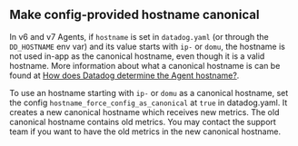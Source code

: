 ## Make config-provided hostname canonical

In v6 and v7 Agents, if `hostname` is set in `datadog.yaml` (or through the `DD_HOSTNAME` env var) and its value starts with `ip-` or `domu`, the hostname is not used in-app as the canonical hostname, even though it is a valid hostname.
More information about what a canonical hostname is can be found at [How does Datadog determine the Agent hostname?](https://docs.datadoghq.com/agent/faq/how-datadog-agent-determines-the-hostname/?tab=agentv6v7#agent-versions).

To use an hostname starting with `ip-` or `domu` as a canonical hostname, set the config `hostname_force_config_as_canonical` at `true` in datadog.yaml.
It creates a new canonical hostname which receives new metrics. The old canonical hostname contains old metrics. 
You may contact the support team if you want to have the old metrics in the new canonical hostname.
